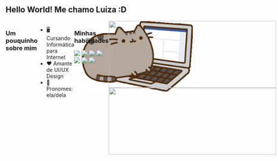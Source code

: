 ## Hello World! Me chamo Luiza :D

 <!--<img align="right" class="img" src="https://github-readme-stats.vercel.app/api?username=luvarella&show_icons=true&theme=omni&border_color=191622&count_private=true" width="450px"/>-->
 <div>
  <img align="right" src=https://github.com/luvarella/luvarella/blob/371fffc1063e744d31185e2916e0962631661275/gatinho.gif width="300px"/> 
</div
</div>
 
<div style="display: flex; flex-direction: row; justify-content:space-between">
  <h3 align="left">Um pouquinho sobre mim</h3>
  <ul>
    <li>🖥 Cursando Informática para Internet</li>
    <li>❤ Amante de UI/UX Design
    <li>👤 Pronomes: ela/dela</li>
  </ul>


<div>
 <h3 align="left">Minhas habilidades</h3>
<img src="https://cdn.jsdelivr.net/gh/devicons/devicon/icons/figma/figma-original.svg" height="40"/>
<img src="https://cdn.jsdelivr.net/gh/devicons/devicon/icons/wordpress/wordpress-original.svg" height="40"/>
<img src="https://cdn.jsdelivr.net/gh/devicons/devicon/icons/visualstudio/visualstudio-plain.svg" height="40"/>          
<img src="https://cdn.jsdelivr.net/gh/devicons/devicon/icons/html5/html5-original.svg" height="40"/>          
<img src="https://cdn.jsdelivr.net/gh/devicons/devicon/icons/css3/css3-original.svg" height="40"/>
<img src="https://cdn.jsdelivr.net/gh/devicons/devicon/icons/javascript/javascript-original.svg" height="40"/>
<img src="https://cdn.jsdelivr.net/gh/devicons/devicon/icons/csharp/csharp-original.svg" height="40"/> 
</div>

<div>
<img align="right" class="img" src="https://github-readme-stats.vercel.app/api/top-langs/?username=luvarella&theme=omni&border_color=191622&layout=compact" width="450px" height="180px"/>
<img align="left" class="img" src="https://github-readme-stats.vercel.app/api?username=luvarella&show_icons=true&theme=omni&border_color=191622&count_private=true" width="450px" height= "180px"/>
</div>



  
